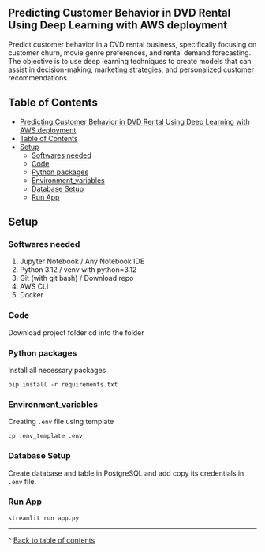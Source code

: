 ## Predicting Customer Behavior in DVD Rental Using Deep Learning with AWS deployment

Predict customer behavior in a DVD rental business, specifically focusing on customer churn, movie genre preferences, and rental demand forecasting. The objective is to use deep learning techniques to create models that can assist in decision-making, marketing strategies, and personalized customer recommendations.


## Table of Contents
- [Predicting Customer Behavior in DVD Rental Using Deep Learning with AWS deployment](#predicting-customer-behavior-in-dvd-rental-using-deep-learning-with-aws-deployment)
- [Table of Contents](#table-of-contents)
- [Setup](#setup)
  - [Softwares needed](#softwares-needed)
  - [Code](#code)
  - [Python packages](#python-packages)
  - [Environment\_variables](#environment_variables)
  - [Database Setup](#database-setup)
  - [Run App](#run-app)

## Setup
### Softwares needed
1. Jupyter Notebook     / Any Notebook IDE
2. Python 3.12          / venv with python=3.12
3. Git (with git bash)  / Download repo
4. AWS CLI
5. Docker

### Code

<!-- Clone this repository and ```cd``` into that directory
``` 
git clone https://github.com/NandhadeSparrow/ds-comprehensive-banking-analytics.git 
cd ds-comprehensive-banking-analytics
``` -->

Download project folder
cd into the folder


### Python packages

Install all necessary packages
``` 
pip install -r requirements.txt
```

### Environment_variables
Creating ```.env``` file using template
``` 
cp .env_template .env
```

### Database Setup

Create database and table in PostgreSQL and add copy its credentials in ```.env``` file.

### Run App
``` 
streamlit run app.py
```



---
^ [Back to table of contents](#table-of-contents)